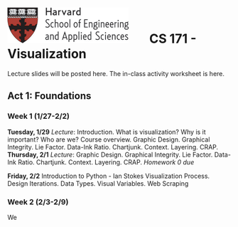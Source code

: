 # ![](i/seas.gif) &nbsp; &nbsp; &nbsp;       CS 171 - Visualization 

Lecture slides will be posted here. The in-class activity worksheet is here.


## Act 1: Foundations				
### Week 1 (1/27-2/2)
**Tuesday, 1/29** 
*Lecture*: Introduction. What is visualization? Why is it important? Who are we? Course overview.	Graphic Design. Graphical Integrity. Lie Factor. Data-Ink Ratio. Chartjunk. Context. Layering. CRAP.
**Thursday, 2/1**
*Lecture*: Graphic Design. Graphical Integrity. Lie Factor. Data-Ink Ratio. Chartjunk. Context. Layering. CRAP.
*Homework 0 due*

**Friday, 2/2**
Introduction to Python - Ian Stokes	Visualization Process. Design Iterations. Data Types. Visual Variables.	Web Scraping



### Week 2 (2/3-2/9)
We 
